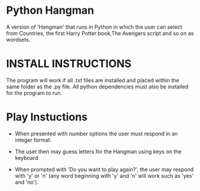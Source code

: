 # Python Hangman
A version of 'Hangman' that runs in Python in which the user can select from Countries, the first Harry Potter book,The Avengers script and so on as wordsets.

# INSTALL INSTRUCTIONS
The program will work if all .txt files are installed and placed within the same folder as the .py file.
All python dependencies must also be installed for the program to run.

# Play Instuctions
- When presented with number options the user must respond in an integer format.

- The user then may guess letters for the Hangman using keys on the keyboard

- When prompted with 'Do you want to play again?', the user may respond with 'y' or 'n' 
 (any word beginning with 'y' and 'n' will work such as 'yes' and 'no').
